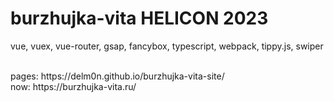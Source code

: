 # burzhujka-vita HELICON 2023
vue, vuex, vue-router, gsap, fancybox, typescript, webpack, tippy.js, swiper

<br>
pages: https://delm0n.github.io/burzhujka-vita-site/
<br>
now: https://burzhujka-vita.ru/
